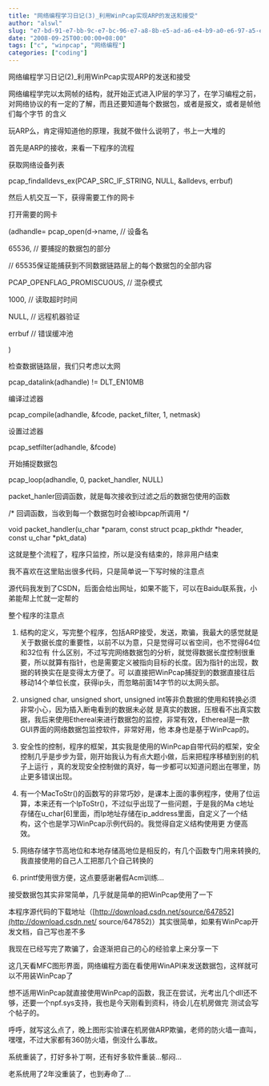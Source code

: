 ```yaml
---
title: "网络编程学习日记(3)_利用WinPcap实现ARP的发送和接受"
author: "alswl"
slug: "e7-bd-91-e7-bb-9c-e7-bc-96-e7-a8-8b-e5-ad-a6-e4-b9-a0-e6-97-a5-e8-ae-b03_-e5-88-a9-e7-94-a8winpcap-e5-ae-9e-e7-8e-b0arp-e7-9a-84-e5-8f-91-e9-80-81-e5-92-8c-e6-8e-a5-e5-8f-97"
date: "2008-09-25T00:00:00+08:00"
tags: ["c", "winpcap", "网络编程"]
categories: ["coding"]
---
```


网络编程学习日记(2)_利用WinPcap实现ARP的发送和接受

网络编程学完以太网帧的结构，就开始正式进入IP层的学习了，在学习编程之前，对网络协议的有一定的了解，而且还要知道每个数据包，或者是报文，或者是帧他们每个字节
的含义

玩ARP么，肯定得知道他的原理，我就不做什么说明了，书上一大堆的

首先是ARP的接收，来看一下程序的流程

获取网络设备列表

pcap_findalldevs_ex(PCAP_SRC_IF_STRING, NULL, &alldevs, errbuf)

然后人机交互一下，获得需要工作的网卡

打开需要的网卡

(adhandle= pcap_open(d->name, // 设备名

 65536, // 要捕捉的数据包的部分

 // 65535保证能捕获到不同数据链路层上的每个数据包的全部内容


PCAP_OPENFLAG_PROMISCUOUS, // 混杂模式


1000, // 读取超时时间


NULL, // 远程机器验证

 errbuf // 错误缓冲池

 )

检查数据链路层，我们只考虑以太网

pcap_datalink(adhandle) != DLT_EN10MB

编译过滤器

pcap_compile(adhandle, &fcode, packet_filter, 1, netmask)

设置过滤器

pcap_setfilter(adhandle, &fcode)

开始捕捉数据包

pcap_loop(adhandle, 0, packet_handler, NULL)

packet_hanler回调函数，就是每次接收到过滤之后的数据包使用的函数

/* 回调函数，当收到每一个数据包时会被libpcap所调用 */

void packet_handler(u_char *param, const struct pcap_pkthdr *header, const
u_char *pkt_data)

这就是整个流程了，程序只监控，所以是没有结束的，除非用户结束

我不喜欢在这里贴出很多代码，只是简单说一下写时候的注意点

源代码我发到了CSDN，后面会给出网址，如果不能下，可以在Baidu联系我，小弟能帮上忙就一定帮的

整个程序的注意点

1. 结构的定义，写完整个程序，包括ARP接受，发送，欺骗，我最大的感觉就是关于数据长度的重要性，以前不以为意，只是觉得可以省空间，也不觉得64位和32位有
什么区别，不过写完网络数据包的分析，就觉得数据长度控制很重要，所以就算有指针，也是需要定义被指向目标的长度。因为指针的出现，数据的转换实在是变得太方便了。可
以直接把WinPcap捕捉到的数据直接往后移动14个单位长度，获得ip头，而忽略前面14字节的以太网头部。

2. unsigned char, unsigned short, unsigned int等非负数据的使用和转换必须非常小心，因为插入断电看到的数据未必就
是真实的数据，压根看不出真实数据，我后来使用Ethereal来进行数据包的监控，非常有效，Ethereal是一款GUI界面的网络数据包监控软件，非常好用，他
本身也是基于WinPcap的。

3. 安全性的控制，程序的框架，其实我是使用的WinPcap自带代码的框架，安全控制几乎是步步为营，刚开始我认为有点大题小做，后来把程序移植到别的机子上运行
，真的发现安全控制做的真好，每一步都可以知道问题出在哪里，防止更多错误出现。

4. 有一个MacToStr()的函数写的非常巧妙，是课本上面的事例程序，使用了位运算，本来还有一个IpToStr()，不过似乎出现了一些问题，于是我的Ma
c地址存储在u_char[6]里面，而Ip地址存储在ip_address里面，自定义了一个结构，这个也是学习WinPcap示例代码的。我觉得自定义结构使用更
方便高效。

5. 网络存储字节高地位和本地存储高地位是相反的，有几个函数专门用来转换的,我直接使用的自己人工把那几个自己转换的

6. printf使用很方便，这点要感谢暑假Acm训练…

接受数据包其实非常简单，几乎就是简单的把WinPcap使用了一下

本程序源代码的下载地址（[http://download.csdn.net/source/647852](http://download.csdn.net/
source/647852)）其实很简单，如果有WinPcap开发文档，自己写也差不多

我现在已经写完了欺骗了，会逐渐把自己的心的经验拿上来分享一下

这几天看MFC图形界面，网络编程方面在看使用WinAPI来发送数据包，这样就可以不用装WinPcap了

想不适用WinPcap就直接使用WinPcap的函数，我正在尝试，光考出几个dll还不够，还要一个npf.sys支持，我也是今天刚看到资料，待会儿在机房做完
测试会写个帖子的。

呼呼，就写这么点了，晚上图形实验课在机房做ARP欺骗，老师的防火墙一直叫，嘿嘿，不过大家都有360防火墙，倒没什么事故。

系统重装了，打好多补丁啊，还有好多软件重装…郁闷…

老系统用了2年没重装了，也到寿命了…

